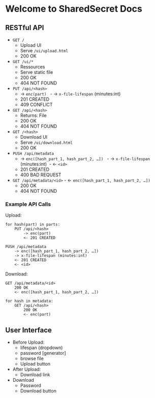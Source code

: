 
Welcome to SharedSecret Docs
============================

RESTful API
-----------

- `GET /`
    - Upload UI
    - Serve `/ui/upload.html`
    - 200 OK
- `GET /ui/*`
    - Ressources
    - Serve static file
    - 200 OK
    - 404 NOT FOUND
- `PUT /api/<hash>`
    - → `enc(part)`
    - → `x-file-lifespan` (minutes:int)
    - 201 CREATED
    - 409 CONFLICT
- `GET /api/<hash>`
    - Returns: File
    - 200 OK
    - 404 NOT FOUND
- `GET /<hash>`
    - Download UI
    - Serve `/ui/download.html`
    - 200 OK
- `PUSH /api/metadata`
    - → `enc([hash_part_1, hash_part_2, …])`
    - → `x-file-lifespan` (minutes:int)
    - ← `<id>`
    - 201 CREATED
    - 400 BAD REQUEST
- `GET /api/metadata/<id>`
    - ← `enc([hash_part_1, hash_part_2, …])`
    - 200 OK
    - 404 NOT FOUND


### Example API Calls

Upload:

```
for hash(part) in parts:
    PUT /api/<hash>
        -> enc(part)
        <- 201 CREATED

PUSH /api/metadata
    -> enc([hash_part_1, hash_part_2, …])
    -> x-file-lifespan (minutes:int)
    <- 201 CREATED
    <- <id>
```

Download:

```
GET /api/metadata/<id>
    200 OK
    <- enc([hash_part_1, hash_part_2, …])

for hash in metadata:
    GET /api/<hash>
        200 OK
        <- enc(part)
```


User Interface
--------------

- Before Upload:
    - lifespan (dropdown)
    - password [generator]
    - browse file
    - Upload button
- After Upload:
    - Download link
- Download
    - Password
    - Download button
